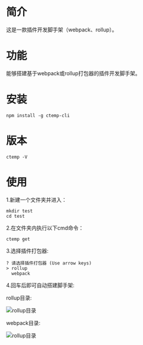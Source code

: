 # 简介
这是一款插件开发脚手架（webpack、rollup）。
# 功能
能够搭建基于webpack或rollup打包器的插件开发脚手架。
# 安装
```
npm install -g ctemp-cli
```
# 版本
```
ctemp -V
```
# 使用
1.新建一个文件夹并进入：
```
mkdir test
cd test
```
2.在文件夹内执行以下cmd命令：
```
ctemp get
```
3.选择插件打包器:
```
? 请选择插件打包器 (Use arrow keys)
> rollup
  webpack
```
4.回车后即可自动搭建脚手架:

rollup目录:

![rollup目录](https://images.gitee.com/uploads/images/2021/0301/175519_7697ac22_7733112.png#pic_center)

webpack目录:

![rollup目录](https://images.gitee.com/uploads/images/2021/0301/175923_4d6ab7b9_7733112.png#pic_center)



